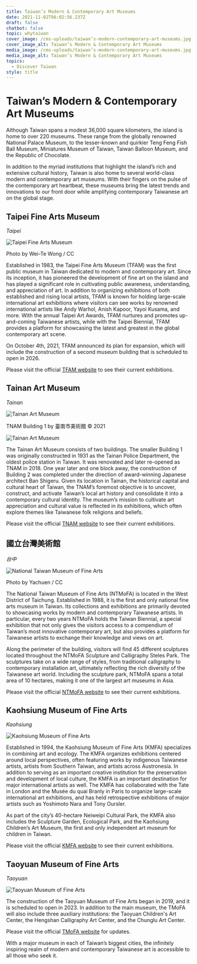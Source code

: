 ```yaml
---
title: Taiwan’s Modern & Contemporary Art Museums
date: 2021-11-02T06:02:56.237Z
draft: false
chatbot: false
topic: whytaiwan
cover_image: /cms-uploads/taiwan’s-modern-contemporary-art-museums.jpg
cover_image_alt: Taiwan’s Modern & Contemporary Art Museums
media_image: /cms-uploads/taiwan’s-modern-contemporary-art-museums.jpg
media_image_alt: Taiwan’s Modern & Contemporary Art Museums
topics:
  - Discover Taiwan
style: title
---
```

# Taiwan’s Modern & Contemporary Art Museums

Although Taiwan spans a modest 36,000 square kilometers, the island is home to over 220 museums. These range from the globally renowned National Palace Museum, to the lesser-known and quirkier Teng Feng Fish Ball Museum, Miniatures Museum of Taiwan, Taiwan Balloon Museum, and the Republic of Chocolate. 

In addition to the myriad institutions that highlight the island’s rich and extensive cultural history, Taiwan is also home to several world-class modern and contemporary art museums. With their fingers on the pulse of the contemporary art heartbeat, these museums bring the latest trends and innovations to our front door while amplifying contemporary Taiwanese art on the global stage.

## Taipei Fine Arts Museum

*Taipei*

![Taipei Fine Arts Museum](/cms-uploads/taipei-fine-arts-museum.jpg)

Photo by Wei-Te Wong / CC

Established in 1983, the Taipei Fine Arts Museum (TFAM) was the first public museum in Taiwan dedicated to modern and contemporary art. Since its inception, it has pioneered the development of fine art on the island and has played a significant role in cultivating public awareness, understanding, and appreciation of art. In addition to organizing exhibitions of both established and rising local artists, TFAM is known for holding large-scale international art exhibitions where visitors can see works by renowned international artists like Andy Warhol, Anish Kapoor, Yayoi Kusama, and more. With the annual Taipei Art Awards, TFAM nurtures and promotes up-and-coming Taiwanese artists, while with the Taipei Biennial, TFAM provides a platform for showcasing the latest and greatest in the global contemporary art scene.

On October 4th, 2021, TFAM announced its plan for expansion, which will include the construction of a second museum building that is scheduled to open in 2026.

Please visit the official [TFAM website](https://www.tfam.museum/Exhibition/Exhibition.aspx?ddlLang=en-us " to Taipei Fine Arts Museum Website") to see their current exhibitions.

## Tainan Art Museum

*Tainan*

![Tainan Art Museum](/cms-uploads/tainan-art-museum.jpg)

TNAM Building 1 by 臺南市美術館 © 2021

![Tainan Art Museum](/cms-uploads/1tainan-art-museum.jpg)

The Tainan Art Museum consists of two buildings. The smaller Building 1 was originally constructed in 1931 as the Tainan Police Department, the oldest police station in Taiwan. It was renovated and later re-opened as TNAM in 2018. One year later and one block away, the construction of Building 2 was completed under the direction of award-winning Japanese architect Ban Shigeru. Given its location in Tainan, the historical capital and cultural heart of Taiwan, the TNAM’s foremost objective is to uncover, construct, and activate Taiwan’s local art history and consolidate it into a contemporary cultural identity. The museum’s mission to cultivate art appreciation and cultural value is reflected in its exhibitions, which often explore themes like Taiwanese folk religions and beliefs. 

Please visit the official [TNAM website](https://www.tnam.museum/exhibition/current " to Tainan Art Museum Website") to see their current exhibitions.

## 國立台灣美術館

*台中*

![National Taiwan Museum of Fine Arts ](/cms-uploads/national-taiwan-museum-of-fine-arts.jpg)

Photo by Yachuen / CC

The National Taiwan Museum of Fine Arts (NTMoFA) is located in the West District of Taichung. Established in 1988, it is the first and only national fine arts museum in Taiwan. Its collections and exhibitions are primarily devoted to showcasing works by modern and contemporary Taiwanese artists. In particular, every two years NTMoFA holds the Taiwan Biennial, a special exhibition that not only gives the visitors access to a compendium of Taiwan’s most innovative contemporary art, but also provides a platform for Taiwanese artists to exchange their knowledge and views on art.

Along the perimeter of the building, visitors will find 45 different sculptures located throughout the NTMoFA Sculpture and Calligraphy Steles Park. The sculptures take on a wide range of styles, from traditional calligraphy to contemporary installation art, ultimately reflecting the rich diversity of the Taiwanese art world. Including the sculpture park, NTMoFA spans a total area of 10 hectares, making it one of the largest art museums in Asia.

Please visit the official [NTMoFA website](https://www.ntmofa.gov.tw/en/activitysoonlist_107.html " to National Taiwan Museum of Fine Arts Website") to see their current exhibitions.

## Kaohsiung Museum of Fine Arts

*Kaohsiung*

![Kaohsiung Museum of Fine Arts](/cms-uploads/kaohsiung-museum-of-fine-arts.jpg)

Established in 1994, the Kaohsiung Museum of Fine Arts (KMFA) specializes in combining art and ecology. The KMFA organizes exhibitions centered around local perspectives, often featuring works by indigenous Taiwanese artists, artists from Southern Taiwan, and artists across Austronesia. In addition to serving as an important creative institution for the preservation and development of local culture, the KMFA is an important destination for major international artists as well. The KMFA has collaborated with the Tate in London and the Musée du quai Branly in Paris to organize large-scale international art exhibitions, and has held retrospective exhibitions of major artists such as Yoshimoto Nara and Tony Oursler. 

As part of the city’s 40-hectare Neiweipi Cultural Park, the KMFA also includes the Sculpture Garden, Ecological Park, and the Kaohsiung Children’s Art Museum, the first and only independent art museum for children in Taiwan.

Please visit the official [KMFA website](https://www.kmfa.gov.tw/English/ExhibitionListE001100.aspx?appname=ExhibitionListE001100 " to Kaohsiung Museum of Fine Arts Website") to see their current exhibitions.

## Taoyuan Museum of Fine Arts

*Taoyuan*

![Taoyuan Museum of Fine Arts](/cms-uploads/taoyuan-museum-of-fine-arts.jpg)

The construction of the Taoyuan Museum of Fine Arts began in 2019, and it is scheduled to open in 2023. In addition to the main museum, the TMoFA will also include three auxiliary institutions: the Taoyuan Children's Art Center, the Hengshan Calligraphy Art Center, and the Chunglu Art Center.

Please visit the official [TMoFA website](https://tmofa.tycg.gov.tw/en/exhibitions/current-exhibitions " to Taoyuan Museum of Fine Arts Website") for updates.

With a major museum in each of Taiwan’s biggest cities, the infinitely inspiring realm of modern and contemporary Taiwanese art is accessible to all those who seek it.